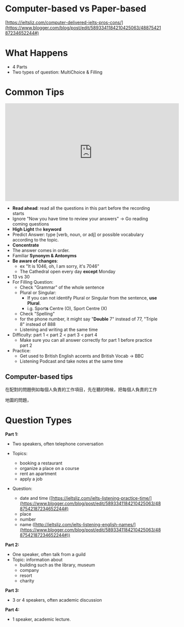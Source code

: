 Computer-based vs Paper-based
=========================

[https://ieltsliz.com/computer-delivered-ielts-pros-cons/](https://www.blogger.com/blog/post/edit/5893341184210425063/4887542187234652244#)

What Happens
============

- 4 Parts
- Two types of question: MultiChoice & Filling


Common Tips
===========

<iframe allow="accelerometer; autoplay; encrypted-media; gyroscope; picture-in-picture" allowfullscreen="" frameborder="0" height="315" src="https://www.youtube.com/embed/JphIDkrtyuc" width="560"></iframe>

-  **Read ahead**: read all the questions in this part before the recording starts
-  Ignore "Now you have time to review your answers" -> Go reading coming questions
-   **High Light** the **keyword**
-   Predict Answer: type [verb, noun, or adj] or possible vocabulary according to the topic.
-   **Concentrate** 
-  The answer comes in order.
-   Familiar **Synonym & Antonyms**
-  **Be aware of changes**:
	-   ex "It is 1046, oh, I am sorry, it's 7046"
	-   The Cathedral open every day  **except** Monday
-   13 vs 30
-   For Filling Question:
	-   Check "Grammar" of the whole sentence
	-   Plural or Singular:
		-   If you can not identify Plural or Singular from the sentence, **use Plural**.  
		- i.g. Sport**s**  Centre (O), Sport Centre (X)
	-   Check "Spelling"
	-   for the phone number, it might say "**Double** 7" instead of 77, "Triple 8" instead of 888
	-   Listening and writing at the same time
- Difficulty: part 1 < part 2 < part 3 < part 4
	- Make sure you can all answer correctly for part 1 before practice part 2
- Practice:
	-  Get used to British English accents and British Vocab -> BBC
	-  Listening Podcast and take notes at the same time


Computer-based tips
-------------------------

在配對的問題例如每個人負責的工作項目，先在聽的時候，把每個人負責的工作

地圖的問題，



Question Types
=============

**Part 1:**

-   Two speakers, often telephone conversation
-   Topics:
	-  booking a restaurant
	-  organize a place on a course
	-  rent an apartment
	-  apply a job

-   Question:

	-   date and time ([https://ieltsliz.com/ielts-listening-practice-time/](https://www.blogger.com/blog/post/edit/5893341184210425063/4887542187234652244#)
	-   place
	-   number
	-   name ([http://ieltsliz.com/ielts-listening-english-names/](https://www.blogger.com/blog/post/edit/5893341184210425063/4887542187234652244#))

**Part 2:**

-   One speaker, often talk from a guild
-   Topic: information about
	-   building such as the library, museum
	-   company
	-   resort
	-   charity

  

**Part 3:**

-   3 or 4 speakers, often academic discussion

**Part 4:**

-   1 speaker, academic lecture.
<!--stackedit_data:
eyJoaXN0b3J5IjpbLTIxMzA4ODQ3MTcsLTEyMzc0MjUwNTldfQ
==
-->